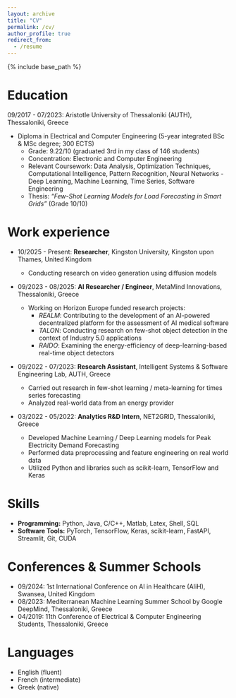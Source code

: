 ```yaml
---
layout: archive
title: "CV"
permalink: /cv/
author_profile: true
redirect_from:
  - /resume
---
```


{% include base_path %}

Education
======
09/2017 - 07/2023: Aristotle University of Thessaloniki (AUTH), Thessaloniki, Greece
* Diploma in Electrical and Computer Engineering (5-year integrated BSc & MSc degree; 300 ECTS)
  * Grade: 9.22/10 (graduated 3rd in my class of 146 students)
  * Concentration: Electronic and Computer Engineering
  * Relevant Coursework: Data Analysis, Optimization Techniques, Computational Intelligence, Pattern Recognition, Neural Networks - Deep Learning, Machine Learning, Time Series, Software Engineering
  * Thesis: *“Few-Shot Learning Models for Load Forecasting in Smart Grids”* (Grade 10/10)


Work experience
======
* 10/2025 - Present: **Researcher**, Kingston University, Kingston upon Thames, United Kingdom
  * Conducting research on video generation using diffusion models

* 09/2023 - 08/2025: **AI Researcher / Engineer**, MetaMind Innovations, Thessaloniki, Greece
  * Working on Horizon Europe funded research projects:
    * *REALM*: Contributing to the development of an AI-powered decentralized platform for the assessment of AI medical software
    * *TALON*: Conducting research on few-shot object detection  in the context of Industry 5.0 applications
    * *RAIDO*: Examining the energy-efficiency of deep-learning-based real-time object detectors

* 09/2022 - 07/2023: **Research Assistant**, Intelligent Systems & Software Engineering Lab, AUTH, Greece
  * Carried out research in few-shot learning / meta-learning for times series forecasting
  * Analyzed real-world data from an energy provider

* 03/2022 - 05/2022: **Analytics R&D Intern**, NET2GRID, Thessaloniki, Greece
  * Developed Machine Learning / Deep Learning models for Peak Electricity Demand Forecasting
  * Performed data preprocessing and feature engineering on real world data
  * Utilized Python and libraries such as scikit-learn, TensorFlow and Keras
  
Skills
======
* **Programming:** Python, Java, C/C++, Matlab, Latex, Shell, SQL
* **Software Tools:** PyTorch, TensorFlow, Keras, scikit-learn, FastAPI, Streamlit, Git, CUDA

Conferences & Summer Schools
======
* 09/2024: 1st International Conference on AI in Healthcare (AIiH), Swansea, United Kingdom
* 08/2023: Mediterranean Machine Learning Summer School by Google DeepMind, Thessaloniki, Greece
* 04/2019: 11th Conference of Electrical & Computer Engineering Students, Thessaloniki, Greece			

Languages
======
* English (fluent)
* French (intermediate)
* Greek (native)
